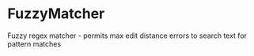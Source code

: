 # FuzzyMatcher
Fuzzy regex matcher - permits max edit distance errors to search text for pattern matches
